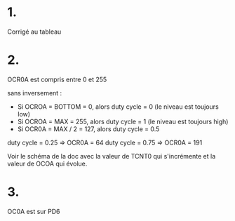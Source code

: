 # 1.

Corrigé au tableau

# 2.

OCR0A est compris entre 0 et 255

sans inversement :
- Si OCROA = BOTTOM = 0, alors duty cycle = 0 (le niveau est toujours low)
- Si OCROA = MAX = 255, alors duty cycle = 1 (le niveau est toujours high)
- Si OCR0A = MAX / 2 = 127, alors duty cycle = 0.5

duty cycle = 0.25 => OCR0A = 64
duty cycle = 0.75 => OCR0A = 191


Voir le schéma de la doc avec la valeur de TCNT0 qui s'incrémente et la
valeur de OCOA qui évolue.

# 3.

OC0A est sur PD6
